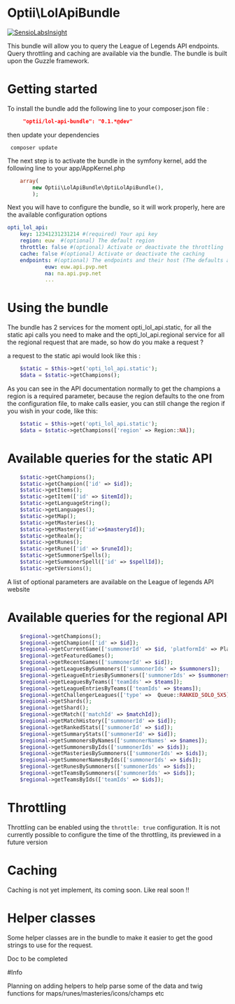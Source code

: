 # Optii\LolApiBundle 

[![SensioLabsInsight](https://insight.sensiolabs.com/projects/183f6eba-be47-43a6-823b-9555ec046b53/small.png)](https://insight.sensiolabs.com/projects/183f6eba-be47-43a6-823b-9555ec046b53)

This bundle will allow you to query the League of Legends API endpoints. Query throttling and caching are available via the bundle. The bundle is built upon the Guzzle framework.




# Getting started

To install the bundle add the following line to your composer.json file :

```json
     "optii/lol-api-bundle": "0.1.*@dev"
```
then update your dependencies

```
 composer update
```

The next step is to activate the bundle in the symfony kernel, add the following line to your app/AppKernel.php

```php
    array(
        new Optii\LolApiBundle\OptiLolApiBundle(),
        );
```

Next you will have to configure the bundle, so it will work properly, here are the available configuration options

```yaml
opti_lol_api:
    key: 12341231231214 #(required) Your api key 
    region: euw  #(optional) The default region
    throttle: false #(optional) Activate or deactivate the throttling 
    cache: false #(optional) Activate or deactivate the caching
    endpoints: #(optional) The endpoints and their host (The defaults are set to the current endpoints, if any endpoints change just change them here)
            euw: euw.api.pvp.net 
            na: na.api.pvp.net
            ...
```

# Using the bundle

The bundle has 2 services for the moment opti_lol_api.static, for all the static api calls you need to make and the opti_lol_api.regional service for all the regional request that are made, so how do you make a request ?

a request to the static api would look like this :

```php
    $static = $this->get('opti_lol_api.static');
    $data = $static->getChampions();
```

As you can see in the API documentation normally to get the champions a region is a required parameter, because the region defaults to the one from the configuration file, to make calls easier, you can still change the region if you wish in your code, like this:

```php
    $static = $this->get('opti_lol_api.static');
    $data = $static->getChampions(['region' => Region::NA]);
```

# Available queries for the static API

```php
    $static->getChampions(); 
    $static->getChampion(['id' => $id]);
    $static->getItems();
    $static->getItem(['id' => $itemId]);
    $static->getLanguageString();
    $static->getLanguages();
    $static->getMap();
    $static->getMasteries();
    $static->getMastery(['id'=>$masteryId]);
    $static->getRealm();
    $static->getRunes();
    $static->getRune(['id' => $runeId]);
    $static->getSummonerSpells();
    $static->getSummonerSpell(['id' => $spellId]);
    $static->getVersions();
```

A list of optional parameters are available on the League of legends API website

# Available queries for the regional API

```php
    $regional->getChampions();
    $regional->getChampion(['id' => $id]);
    $regional->getCurrentGame(['summonerId' => $id, 'platformId' => Platform::EUW]);
    $regional->getFeaturedGames();
    $regional->getRecentGames(['summonerId' => $id]);
    $regional->getLeaguesBySummoners(['summonerIds' => $summoners]);
    $regional->getLeagueEntriesBySummoners(['summonerIds' => $summoners]);
    $regional->getLeaguesByTeams(['teamIds' => $teams]);
    $regional->getLeagueEntriesByTeams(['teamIds' => $teams]);
    $regional->getChallengerLeagues(['type' =>  Queue::RANKED_SOLO_5X5]);
    $regional->getShards();
    $regional->getShard();
    $regional->getMatch(['matchId' => $matchId]);
    $regional->getMatchHistory(['summonerId' => $id]);
    $regional->getRankedStats(['summonerId' => $id]);
    $regional->getSummaryStats(['summonerId' => $id]);
    $regional->getSummonersByNames(['summonerNames' => $names]);
    $regional->getSummonersByIds(['summonerIds' => $ids]);
    $regional->getMasteriesBySummoners(['summonerIds' => $ids]);
    $regional->getSummonerNamesByIds(['summonerIds' => $ids]);
    $regional->getRunesBySummoners(['summonerIds' => $ids]);
    $regional->getTeamsBySummoners(['summonerIds' => $ids]);
    $regional->getTeamsByIds(['teamIds' => $ids]);
```

# Throttling

 Throttling can be enabled using the ```throttle: true``` configuration.
 It is not currently possible to configure the time of the throttling, its previewed in a future version
 
# Caching
 
 Caching is not yet implement, its coming soon. Like real soon !!

# Helper classes

Some helper classes are in the bundle to make it easier to get the good strings to use for the request.

Doc to be completed

#Info

 Planning on adding helpers to help parse some of the data and twig functions for maps/runes/masteries/icons/champs etc
 
 



